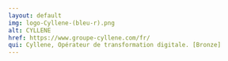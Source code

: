 ```yaml
---
layout: default
img: logo-Cyllene-(bleu-r).png
alt: CYLLENE
href: https://www.groupe-cyllene.com/fr/
qui: Cyllene, Opérateur de transformation digitale. [Bronze]
---
```

